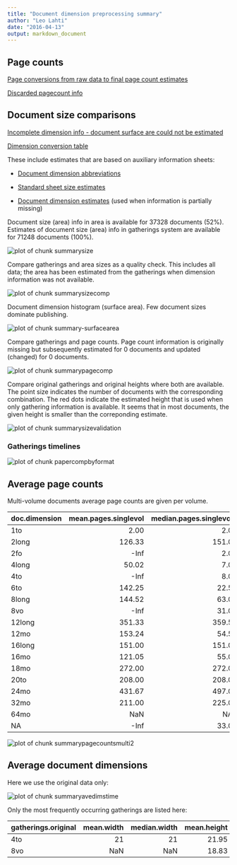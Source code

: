 ```yaml
---
title: "Document dimension preprocessing summary"
author: "Leo Lahti"
date: "2016-04-13"
output: markdown_document
---
```



## Page counts

[Page conversions from raw data to final page count estimates](https://raw.githubusercontent.com/rOpenGov/estc/master/inst/examples/output.tables/pagecount_conversion_nontrivial.csv)

<!--[Page conversions from raw data to final page count estimates with volume info](https://raw.githubusercontent.com/rOpenGov/estc/master/inst/examples/output.tables/page_conversion_table_full.csv)-->

[Discarded pagecount info](https://raw.githubusercontent.com/rOpenGov/estc/master/inst/examples/output.tables/pagecount_discarded.csv)



## Document size comparisons

[Incomplete dimension info - document surface are could not be estimated](https://raw.githubusercontent.com/rOpenGov/estc/master/inst/examples/output.tables/physical_dimension_incomplete.csv)

[Dimension conversion table](https://raw.githubusercontent.com/rOpenGov/estc/master/inst/examples/output.tables/conversions_physical_dimension.csv)


These include estimates that are based on auxiliary information sheets:

  * [Document dimension abbreviations](https://github.com/rOpenGov/bibliographica/blob/master/inst/extdata/document_size_abbreviations.csv)

  * [Standard sheet size estimates](https://github.com/rOpenGov/bibliographica/blob/master/inst/extdata/sheetsizes.csv)

  * [Document dimension estimates](https://github.com/rOpenGov/bibliographica/blob/master/inst/extdata/documentdimensions.csv) (used when information is partially missing)


  
<!--[Discarded dimension info](https://raw.githubusercontent.com/rOpenGov/estc/master/inst/examples/output.tables/dimensions_discarded.csv)-->

Document size (area) info in area is available for 37328 documents (52%). Estimates of document size (area) info in gatherings system are available for 71248 documents (100%). 

![plot of chunk summarysize](figure/summarysize-1.png)


Compare gatherings and area sizes as a quality check. This includes all data; the area has been estimated from the gatherings when dimension information was not available.

![plot of chunk summarysizecomp](figure/summarysizecomp-1.png)

Document dimension histogram (surface area). Few document sizes dominate publishing.

![plot of chunk summary-surfacearea](figure/summary-surfacearea-1.png)


Compare gatherings and page counts. Page count information is originally missing but subsequently estimated for 0 documents and updated (changed) for 0 documents. 


![plot of chunk summarypagecomp](figure/summarypagecomp-1.png)

Compare original gatherings and original heights where both are available. The point size indicates the number of documents with the corresponding combination. The red dots indicate the estimated height that is used when only gathering information is available. It seems that in most documents, the given height is smaller than the correponding estimate.

![plot of chunk summarysizevalidation](figure/summarysizevalidation-1.png)

### Gatherings timelines

![plot of chunk papercompbyformat](figure/papercompbyformat-1.png)

## Average page counts 

Multi-volume documents average page counts are given per volume.


|doc.dimension | mean.pages.singlevol| median.pages.singlevol| n.singlevol| mean.pages.multivol| median.pages.multivol| n.multivol| mean.pages.issue| median.pages.issue| n.issue|
|:-------------|--------------------:|----------------------:|-----------:|-------------------:|---------------------:|----------:|----------------:|------------------:|-------:|
|1to           |                 2.00|                    2.0|         496|                  NA|                    NA|         NA|               NA|                 NA|      NA|
|2long         |               126.33|                  151.0|           4|              126.33|                 151.0|          3|            47.00|               47.0|       1|
|2fo           |                 -Inf|                    2.0|        3182|              115.52|                  45.0|        153|            24.03|               24.0|     104|
|4long         |                50.02|                    7.0|         206|              106.46|                  35.0|         82|            20.88|               17.0|      57|
|4to           |                 -Inf|                    8.0|       15657|               92.10|                  35.0|       2243|            22.15|               20.0|    1773|
|6to           |               142.25|                   22.5|          29|              278.50|                 278.5|          2|            22.50|               22.5|       2|
|8long         |               144.52|                   63.0|          99|              183.81|                  87.0|         57|            25.24|               21.0|      17|
|8vo           |                 -Inf|                   31.0|        7774|              128.46|                  58.0|       1818|            26.21|               28.0|     992|
|12long        |               351.33|                  359.5|           7|              351.33|                 359.5|          6|            28.00|               28.0|       1|
|12mo          |               153.24|                   54.5|        3234|              239.49|                 148.0|        400|            19.70|               17.0|     116|
|16long        |               151.00|                  151.0|           1|              151.00|                 151.0|          1|               NA|                 NA|      NA|
|16mo          |               121.05|                   55.0|        1665|              165.04|                 119.0|        113|            23.66|               17.0|      50|
|18mo          |               272.00|                  272.0|           8|              272.00|                 272.0|          2|               NA|                 NA|      NA|
|20to          |               208.00|                  208.0|           1|              208.00|                 208.0|          1|               NA|                 NA|      NA|
|24mo          |               431.67|                  497.0|          12|              431.67|                 497.0|          3|               NA|                 NA|      NA|
|32mo          |               211.00|                  225.0|          57|              299.71|                 356.0|          7|               NA|                 NA|      NA|
|64mo          |                  NaN|                     NA|           8|                  NA|                    NA|         NA|               NA|                 NA|      NA|
|NA            |                 -Inf|                   33.0|       38808|              151.80|                 105.0|       8106|            20.94|               16.0|    3303|


![plot of chunk summarypagecountsmulti2](figure/summarypagecountsmulti2-1.png)


## Average document dimensions 

Here we use the original data only:

![plot of chunk summaryavedimstime](figure/summaryavedimstime-1.png)




Only the most frequently occurring gatherings are listed here:


|gatherings.original | mean.width| median.width| mean.height| median.height|  n|
|:-------------------|----------:|------------:|-----------:|-------------:|--:|
|4to                 |         21|           21|       21.95|         21.95| 19|
|8vo                 |        NaN|          NaN|       18.83|         18.83| 12|

